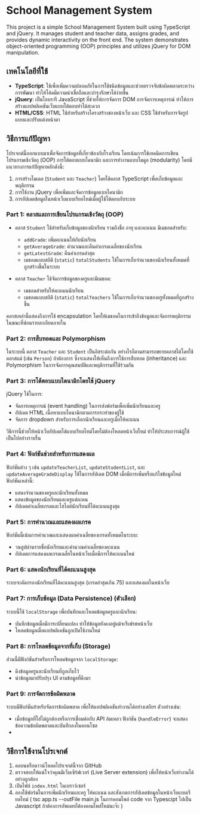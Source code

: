 # School Management System
This project is a simple School Management System built using TypeScript and jQuery. It manages student and teacher data, assigns grades, and provides dynamic interactivity on the front end. The system demonstrates object-oriented programming (OOP) principles and utilizes jQuery for DOM manipulation.

## เทคโนโลยีที่ใช้

- **TypeScript**: ใช้เพื่อเพิ่มความปลอดภัยในการใช้ชนิดข้อมูลและช่วยตรวจจับข้อผิดพลาดระหว่างการพัฒนา ทำให้โค้ดมีความน่าเชื่อถือและบำรุงรักษาได้ง่ายขึ้น
- **jQuery**: เป็นไลบรารี JavaScript ที่ช่วยให้การจัดการ DOM การจัดการเหตุการณ์ ทำให้การสร้างแอปพลิเคชันเว็บแบบโต้ตอบทำได้สะดวก
- **HTML/CSS**: HTML ใช้สำหรับสร้างโครงสร้างของหน้าเว็บ และ CSS ใช้สำหรับการจัดรูปแบบและปรับแต่งหน้าตา

## วิธีการแก้ปัญหา

โปรเจกต์นี้ออกแบบมาเพื่อจัดการข้อมูลที่เกี่ยวข้องกับโรงเรียน โดยเน้นการใช้เทคนิคการเขียนโปรแกรมเชิงวัตถุ (OOP) การโต้ตอบแบบไดนามิก และการทำงานแบบโมดูล (modularity) โดยมีแนวทางการแก้ปัญหาหลักดังนี้:
1. การสร้างโมเดล (`Student` และ `Teacher`) โดยใช้คลาส TypeScript เพื่อเก็บข้อมูลและพฤติกรรม
2. การใช้งาน jQuery เพื่อเพิ่มและจัดการข้อมูลแบบไดนามิก
3. การอัปเดตข้อมูลในหน้าเว็บแบบเรียลไทม์เมื่อผู้ใช้โต้ตอบกับระบบ



### Part 1: คลาสและการเขียนโปรแกรมเชิงวัตถุ (OOP)

- คลาส `Student` ใช้สำหรับเก็บข้อมูลของนักเรียน รวมถึงชื่อ อายุ และคะแนน มีเมธอดสำหรับ:
  - `addGrade`: เพิ่มคะแนนให้กับนักเรียน
  - `getAverageGrade`: คำนวณและคืนค่าเกรดเฉลี่ยของนักเรียน
  - `getLatestGrade`: คืนค่าเกรดล่าสุด
  - เมธอดแบบสถิติ (`static`) `totalStudents` ใช้ในการเก็บจำนวนของนักเรียนทั้งหมดที่ถูกสร้างขึ้นในระบบ
  
- คลาส `Teacher` ใช้จัดการข้อมูลของครูและมีเมธอด:
  - เมธอดสำหรับให้คะแนนนักเรียน
  - เมธอดแบบสถิติ (`static`) `totalTeachers` ใช้ในการเก็บจำนวนของครูทั้งหมดที่ถูกสร้างขึ้น

คลาสเหล่านี้แสดงถึงการใช้ encapsulation โดยให้เมธอดในการเข้าถึงข้อมูลและจัดการพฤติกรรมในขณะที่ซ่อนรายละเอียดภายใน

### Part 2: การสืบทอดและ Polymorphism

ในระบบนี้ คลาส `Teacher` และ `Student` เป็นอิสระต่อกัน อย่างไรก็ตามสามารถขยายคลาสได้โดยใช้คลาสแม่ (เช่น `Person`) ถ้าต้องการ ซึ่งจะแสดงให้เห็นถึงการใช้การสืบทอด (inheritance) และ Polymorphism ในการจัดการคุณสมบัติและพฤติกรรมที่ใช้ร่วมกัน

### Part 3: การโต้ตอบแบบไดนามิกโดยใช้ jQuery

jQuery ใช้ในการ:
- จัดการเหตุการณ์ (event handling) ในการส่งฟอร์มเพื่อเพิ่มนักเรียนและครู
- อัปเดต HTML เนื้อหาแบบไดนามิกตามการกระทำของผู้ใช้
- จัดการ dropdown สำหรับการเลือกนักเรียนและครูเมื่อให้คะแนน

วิธีการนี้ช่วยให้หน้าเว็บอัปเดตได้แบบเรียลไทม์โดยไม่ต้องโหลดหน้าเว็บใหม่ ทำให้ประสบการณ์ผู้ใช้เป็นไปอย่างราบรื่น

### Part 4: ฟังก์ชันช่วยสำหรับการแสดงผล

ฟังก์ชันต่าง ๆ เช่น `updateTeacherList`, `updateStudentList`, และ `updateAverageGradeDisplay` ใช้ในการอัปเดต DOM เมื่อมีการเพิ่มหรือแก้ไขข้อมูลใหม่ ฟังก์ชันเหล่านี้:
- แสดงจำนวนของครูและนักเรียนทั้งหมด
- แสดงข้อมูลของนักเรียนและครูแต่ละคน
- อัปเดตค่าเฉลี่ยเกรดและไฮไลต์นักเรียนที่ได้คะแนนสูงสุด

### Part 5: การคำนวณและแสดงผลเกรด

ฟังก์ชันนี้เน้นการคำนวณและแสดงผลค่าเฉลี่ยของเกรดทั้งหมดในระบบ:
- วนลูปผ่านรายชื่อนักเรียนและคำนวณค่าเฉลี่ยของคะแนน
- อัปเดตการแสดงผลเกรดเฉลี่ยในหน้าเว็บเมื่อมีการให้คะแนนใหม่

### Part 6: แสดงนักเรียนที่ได้คะแนนสูงสุด

ระบบจะคัดกรองนักเรียนที่ได้คะแนนสูงสุด (เกรดล่าสุดเกิน 75) และแสดงผลในหน้าเว็บ

### Part 7: การเก็บข้อมูล (Data Persistence) (ตัวเลือก)

ระบบนี้ใช้ `localStorage` เพื่อบันทึกและโหลดข้อมูลครูและนักเรียน:
- บันทึกข้อมูลเมื่อมีการเปลี่ยนแปลง ทำให้ข้อมูลยังคงอยู่แม้จะรีเฟรชหน้าเว็บ
- โหลดข้อมูลเมื่อแอปพลิเคชันถูกเปิดใช้งานใหม่

### Part 8: การโหลดข้อมูลจากที่เก็บ (Storage)

ส่วนนี้มีฟังก์ชันสำหรับการโหลดข้อมูลจาก `localStorage`:
- ดึงข้อมูลครูและนักเรียนที่ถูกเก็บไว้
- นำข้อมูลมาปรับปรุง UI ตามข้อมูลที่ดึงมา

### Part 9: การจัดการข้อผิดพลาด

ระบบมีฟังก์ชันสำหรับจัดการข้อผิดพลาด เพื่อให้แอปพลิเคชันทำงานได้อย่างเสถียร ตัวอย่างเช่น:
- เมื่อข้อมูลที่ใส่ไม่ถูกต้องหรือการเชื่อมต่อกับ API ล้มเหลว ฟังก์ชัน (`handleError`) จะแสดงข้อความข้อผิดพลาดและบันทึกลงในคอนโซล
- 
## วิธีการใช้งานโปรเจกต์

1. คลอนหรือดาวน์โหลดโปรเจกต์นี้จาก GitHub
2. ตรวจสอบให้แน่ใจว่าคุณมีเว็บเซิร์ฟเวอร์ (Live Server extension) เพื่อให้หน้าเว็บทำงานได้อย่างถูกต้อง
3. เปิดไฟล์ `index.html` ในเบราว์เซอร์
4. ลองใช้ฟอร์มในการเพิ่มนักเรียนและครู ให้คะแนน และสังเกตการอัปเดตข้อมูลในหน้าเว็บแบบเรียลไทม์
( tsc app.ts --outFile main.js ในการคอมไพล์ code จาก Typescipt ไปเป็น Javascript ถ้าต้องการอัพเดทก็ต้องคอมไพล์ใหม่นะจ๊ะ )
